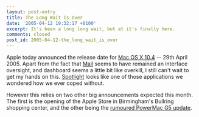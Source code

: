 ```yaml
---
layout: post-entry
title: The Long Wait Is Over
date: '2005-04-12 19:32:17 +0100'
excerpt: It's been a long long wait, but at it's finally here.
comments: closed
post_id: 2005-04-12-the_long_wait_is_over
---
```

Apple today announced the release date for [Mac OS X 10.4][1] -- 29th April 2005. Apart from the fact that [Mail][2] seems to have remained an interface oversight, and dashboard seems a little bit like overkill, I still can't wait to get my hands on this. [Spotlight][3] looks like one of those applications we wondered how we ever coped without.

However this relies on two other big announcements expected this month. The first is the opening of the Apple Store in Birmingham's Bullring shopping center, and the other being the [rumoured PowerMac G5 update][4].

[1]: http://www.apple.com/macosx/
[2]: http://www.apple.com/macosx/features/mail/
[3]: http://www.apple.com/macosx/features/spotlight/
[4]: http://www.macrumors.com/pages/2005/04/20050412110726.shtml